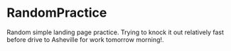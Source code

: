 # RandomPractice
Random simple landing page practice. Trying to knock it out relatively fast before drive to Asheville for work tomorrow morning!. 
